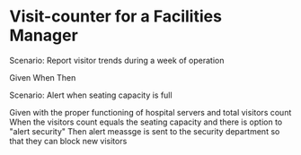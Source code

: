 # Visit-counter for a Facilities Manager

Scenario: Report visitor trends during a week of operation

  Given
  When
  Then

Scenario: Alert when seating capacity is full

  Given with the proper functioning of hospital servers and total visitors count
  When the visitors count equals the seating capacity and there is option to "alert security"
  Then alert meassge is sent to the security department so that they can block new visitors
